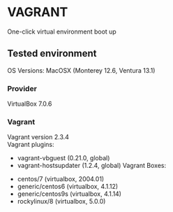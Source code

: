 # VAGRANT
One-click virtual environment boot up

## Tested environment
OS Versions: MacOSX (Monterey 12.6, Ventura 13.1)

### Provider
VirtualBox 7.0.6

### Vagrant
Vagrant version 2.3.4 <br>
Vagrant plugins:
  - vagrant-vbguest (0.21.0, global)
  - vagrant-hostsupdater (1.2.4, global)
Vagrant Boxes:<br>
 + centos/7         (virtualbox, 2004.01)
 + generic/centos6 (virtualbox, 4.1.12)
 + generic/centos9s (virtualbox, 4.1.14)
 + rockylinux/8     (virtualbox, 5.0.0)
